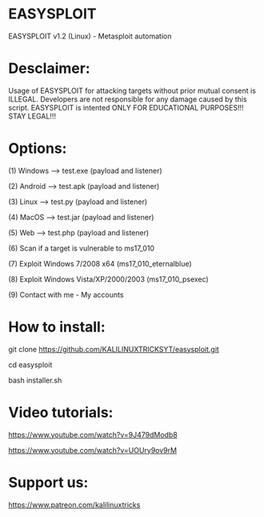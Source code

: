 # EASYSPLOIT
EASYSPLOIT v1.2 (Linux) - Metasploit automation

# Desclaimer:

 Usage of EASYSPLOIT for attacking targets without prior mutual consent is
 ILLEGAL. Developers are not responsible for any damage caused by this script.
 EASYSPLOIT is intented ONLY FOR EDUCATIONAL PURPOSES!!! STAY LEGAL!!! 
 
# Options:

(1) Windows --> test.exe (payload and listener) 

(2) Android --> test.apk (payload and listener)  

(3) Linux --> test.py (payload and listener) 

(4) MacOS --> test.jar (payload and listener)

(5) Web --> test.php (payload and listener)

(6) Scan if a target is vulnerable to ms17_010

(7) Exploit Windows 7/2008 x64 (ms17_010_eternalblue)

(8) Exploit Windows Vista/XP/2000/2003 (ms17_010_psexec)  

(9) Contact with me - My accounts

# How to install:

git clone https://github.com/KALILINUXTRICKSYT/easysploit.git
 
cd easysploit

bash installer.sh

# Video tutorials:

https://www.youtube.com/watch?v=9J479dModb8

https://www.youtube.com/watch?v=UOUry9ov9rM


# Support us: 

https://www.patreon.com/kalilinuxtricks

